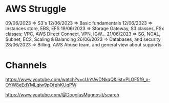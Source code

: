 # AWS Struggle

09/06/2023 => S3's
12/06/2023 => Basic fundamentals
12/06/2023 => Instances store, EBS, EFS
19/06/2023 => Storage Gateway, S3 classes, FSx classes; VPC, AWS Direct Connect, VPN, IGW...
21/06/2023 => SG, NCAL, Subnet, EC2, Scaling & Balancing
26/06/2023 => Databases, and security
28/06/2023 => Billing, AWS Abuse team, and general view about supports

# Channels

https://www.youtube.com/watch?v=cUnYAvDNkqQ&list=PLOF5f9_x-OYW8eEdYMLqiw9pOfphKUqPW

https://www.youtube.com/@DouglasMugnosit/search
